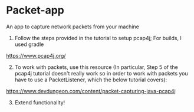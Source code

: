 # Packet-app
An app to capture network packets from your machine

1) Follow the steps provided in the tutorial to setup pcap4j; For builds, I used gradle

https://www.pcap4j.org/

2) To work with packets, use this resource (In particular, Step 5 of the pcap4j tutorial doesn't really work so in order to work with packets you have to use a PacketListener, which the below tutorial covers):

https://www.devdungeon.com/content/packet-capturing-java-pcap4j

3) Extend functionality!
